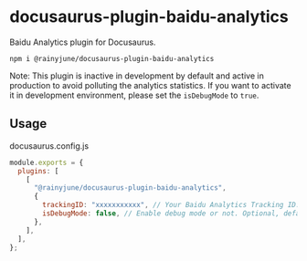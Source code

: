# docusaurus-plugin-baidu-analytics

Baidu Analytics plugin for Docusaurus.

```
npm i @rainyjune/docusaurus-plugin-baidu-analytics
```

Note: This plugin is inactive in development by default and active in production to avoid polluting the analytics statistics. If you want to activate it in development environment, please set the `isDebugMode` to `true`.

## Usage

docusaurus.config.js

```javascript
module.exports = {
  plugins: [
    [
      "@rainyjune/docusaurus-plugin-baidu-analytics",
      {
        trackingID: "xxxxxxxxxxx", // Your Baidu Analytics Tracking ID. Required.
        isDebugMode: false, // Enable debug mode or not. Optional, default to `false`.
      },
    ],
  ],
};
```
